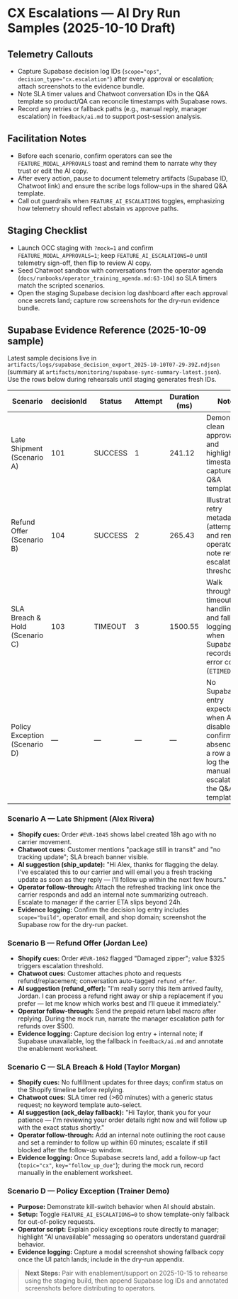 # CX Escalations — AI Dry Run Samples (2025-10-10 Draft)

## Telemetry Callouts
- Capture Supabase decision log IDs (`scope="ops"`, `decision_type="cx.escalation"`) after every approval or escalation; attach screenshots to the evidence bundle.
- Note SLA timer values and Chatwoot conversation IDs in the Q&A template so product/QA can reconcile timestamps with Supabase rows.
- Record any retries or fallback paths (e.g., manual reply, manager escalation) in `feedback/ai.md` to support post-session analysis.

## Facilitation Notes
- Before each scenario, confirm operators can see the `FEATURE_MODAL_APPROVALS` toast and remind them to narrate why they trust or edit the AI copy.
- After every action, pause to document telemetry artifacts (Supabase ID, Chatwoot link) and ensure the scribe logs follow-ups in the shared Q&A template.
- Call out guardrails when `FEATURE_AI_ESCALATIONS` toggles, emphasizing how telemetry should reflect abstain vs approve paths.

## Staging Checklist
- Launch OCC staging with `?mock=1` and confirm `FEATURE_MODAL_APPROVALS=1`; keep `FEATURE_AI_ESCALATIONS=0` until telemetry sign-off, then flip to review AI copy.
- Seed Chatwoot sandbox with conversations from the operator agenda (`docs/runbooks/operator_training_agenda.md:63-104`) so SLA timers match the scripted scenarios.
- Open the staging Supabase decision log dashboard after each approval once secrets land; capture row screenshots for the dry-run evidence bundle.

## Supabase Evidence Reference (2025-10-09 sample)
Latest sample decisions live in `artifacts/logs/supabase_decision_export_2025-10-10T07-29-39Z.ndjson` (summary at `artifacts/monitoring/supabase-sync-summary-latest.json`). Use the rows below during rehearsals until staging generates fresh IDs.

| Scenario | decisionId | Status | Attempt | Duration (ms) | Notes |
| --- | --- | --- | --- | --- | --- |
| Late Shipment (Scenario A) | 101 | SUCCESS | 1 | 241.12 | Demonstrate clean approval log and highlight timestamp capture in Q&A template. |
| Refund Offer (Scenario B) | 104 | SUCCESS | 2 | 265.43 | Illustrate retry metadata (attempt=2) and remind operators to note refund escalation threshold. |
| SLA Breach & Hold (Scenario C) | 103 | TIMEOUT | 3 | 1500.55 | Walk through timeout handling and fallback logging when Supabase records an error code (`ETIMEDOUT`). |
| Policy Exception (Scenario D) | — | — | — | — | No Supabase entry expected when AI is disabled; confirm the absence of a row and log the manual escalation in the Q&A template. |

### Scenario A — Late Shipment (Alex Rivera)
- **Shopify cues:** Order `#EVR-1045` shows label created 18h ago with no carrier movement.
- **Chatwoot cues:** Customer mentions "package still in transit" and "no tracking update"; SLA breach banner visible.
- **AI suggestion (ship_update):**
  "Hi Alex, thanks for flagging the delay. I've escalated this to our carrier and will email you a fresh tracking update as soon as they reply — I'll follow up within the next few hours."
- **Operator follow-through:** Attach the refreshed tracking link once the carrier responds and add an internal note summarizing outreach. Escalate to manager if the carrier ETA slips beyond 24h.
- **Evidence logging:** Confirm the decision log entry includes `scope="build"`, operator email, and shop domain; screenshot the Supabase row for the dry-run packet.

### Scenario B — Refund Offer (Jordan Lee)
- **Shopify cues:** Order `#EVR-1062` flagged "Damaged zipper"; value $325 triggers escalation threshold.
- **Chatwoot cues:** Customer attaches photo and requests refund/replacement; conversation auto-tagged `refund_offer`.
- **AI suggestion (refund_offer):**
  "I'm really sorry this item arrived faulty, Jordan. I can process a refund right away or ship a replacement if you prefer — let me know which works best and I’ll queue it immediately."
- **Operator follow-through:** Send the prepaid return label macro after replying. During the mock run, narrate the manager escalation path for refunds over $500.
- **Evidence logging:** Capture decision log entry + internal note; if Supabase unavailable, log the fallback in `feedback/ai.md` and annotate the enablement worksheet.

### Scenario C — SLA Breach & Hold (Taylor Morgan)
- **Shopify cues:** No fulfillment updates for three days; confirm status on the Shopify timeline before replying.
- **Chatwoot cues:** SLA timer red (>60 minutes) with a generic status request; no keyword template auto-select.
- **AI suggestion (ack_delay fallback):**
  "Hi Taylor, thank you for your patience — I'm reviewing your order details right now and will follow up with the exact status shortly."
- **Operator follow-through:** Add an internal note outlining the root cause and set a reminder to follow up within 60 minutes; escalate if still blocked after the follow-up window.
- **Evidence logging:** Once Supabase secrets land, add a follow-up fact (`topic="cx"`, `key="follow_up_due"`); during the mock run, record manually in the enablement worksheet.

### Scenario D — Policy Exception (Trainer Demo)
- **Purpose:** Demonstrate kill-switch behavior when AI should abstain.
- **Setup:** Toggle `FEATURE_AI_ESCALATIONS=0` to show template-only fallback for out-of-policy requests.
- **Operator script:** Explain policy exceptions route directly to manager; highlight "AI unavailable" messaging so operators understand guardrail behavior.
- **Evidence logging:** Capture a modal screenshot showing fallback copy once the UI patch lands; include in the dry-run appendix.

> **Next Steps:** Pair with enablement/support on 2025-10-15 to rehearse using the staging build, then append Supabase log IDs and annotated screenshots before distributing to operators.
